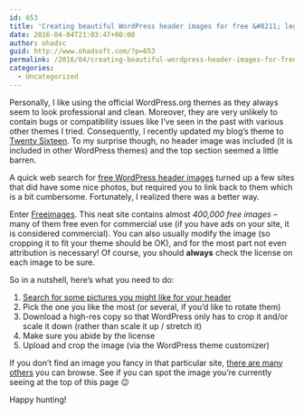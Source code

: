 ```yaml
---
id: 653
title: 'Creating beautiful WordPress header images for free &#8211; legally'
date: 2016-04-04T21:03:47+00:00
author: ohadsc
guid: http://www.ohadsoft.com/?p=653
permalink: /2016/04/creating-beautiful-wordpress-header-images-for-free-legally/
categories:
  - Uncategorized
---
```

Personally, I like using the official WordPress.org themes as they always seem to look professional and clean. Moreover, they are very unlikely to contain bugs or compatibility issues like I&#8217;ve seen in the past with various other themes I tried. Consequently, I recently updated my blog&#8217;s theme to <a href="https://wordpress.org/themes/twentysixteen/" target="_blank">Twenty Sixteen</a>. To my surprise though, no header image was included (it is included in other WordPress themes) and the top section seemed a little barren.

A quick web search for <a href="https://www.google.co.il/search?q=free+wordpress+header+images" target="_blank">free WordPress header images</a> turned up a few sites that did have some nice photos, but required you to link back to them which is a bit cumbersome. Fortunately, I realized there was a better way.

Enter <a href="http://www.freeimages.com" target="_blank">Freeimages</a>. This neat site contains almost _400,000 free images_ &#8211; many of them free even for commercial use (if you have ads on your site, it is considered commercial). You can also usually modify the image (so cropping it to fit your theme should be OK), and for the most part not even attribution is necessary! Of course, you should **always** check the license on each image to be sure. 

So in a nutshell, here&#8217;s what you need to do:

  1. <a href="http://www.freeimages.com/search/landscape" target="_blank">Search for some pictures you might like for your header</a>
  2. Pick the one you like the most (or several, if you&#8217;d like to rotate them)
  3. Download a high-res copy so that WordPress only has to crop it and/or scale it down (rather than scale it up / stretch it)
  4. Make sure you abide by the license
  5. Upload and crop the image (via the WordPress theme customizer)

If you don&#8217;t find an image you fancy in that particular site, <a href="https://www.google.co.il/search?q=free+stock+photos" target="_blank">there are many others</a> you can browse. See if you can spot the image you&#8217;re currently seeing at the top of this page 😉

Happy hunting!